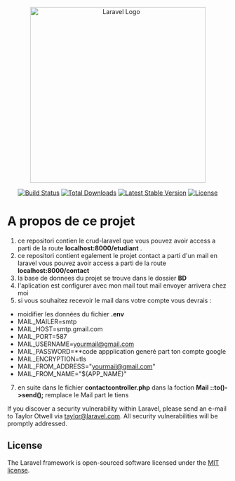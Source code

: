 <p align="center"><a href="https://laravel.com" target="_blank"><img src="https://raw.githubusercontent.com/laravel/art/master/logo-lockup/5%20SVG/2%20CMYK/1%20Full%20Color/laravel-logolockup-cmyk-red.svg" width="400" alt="Laravel Logo"></a></p>

<p align="center">
<a href="https://github.com/laravel/framework/actions"><img src="https://github.com/laravel/framework/workflows/tests/badge.svg" alt="Build Status"></a>
<a href="https://packagist.org/packages/laravel/framework"><img src="https://img.shields.io/packagist/dt/laravel/framework" alt="Total Downloads"></a>
<a href="https://packagist.org/packages/laravel/framework"><img src="https://img.shields.io/packagist/v/laravel/framework" alt="Latest Stable Version"></a>
<a href="https://packagist.org/packages/laravel/framework"><img src="https://img.shields.io/packagist/l/laravel/framework" alt="License"></a>
</p>

A propos de ce projet
=====================

1. ce repositori contien le crud-laravel que vous pouvez avoir access a parti de la route **localhost:8000/etudiant** .
2. ce repositori contient egalement le projet contact a parti d'un mail en laravel vous pouvez avoir access a parti de la route **localhost:8000/contact**
3. la base de donnees du projet se trouve dans le dossier **BD**
4. l'aplication est configurer avec mon mail tout mail envoyer arrivera chez moi
5. si vous souhaitez recevoir le mail dans votre compte vous devrais :
- moidifier les données du fichier **.env**
- MAIL_MAILER=smtp
- MAIL_HOST=smtp.gmail.com
- MAIL_PORT=587
- MAIL_USERNAME=yourmail@gmail.com
- MAIL_PASSWORD=**code appplication generé part ton compte google
- MAIL_ENCRYPTION=tls
- MAIL_FROM_ADDRESS="yourmail@gmail.com"
- MAIL_FROM_NAME="${APP_NAME}"
7. en suite dans le fichier **contactcontroller.php** dans la foction **Mail ::to()->send();** remplace le Mail part  le tiens


If you discover a security vulnerability within Laravel, please send an e-mail to Taylor Otwell via [taylor@laravel.com](mailto:taylor@laravel.com). All security vulnerabilities will be promptly addressed.

## License

The Laravel framework is open-sourced software licensed under the [MIT license](https://opensource.org/licenses/MIT).
